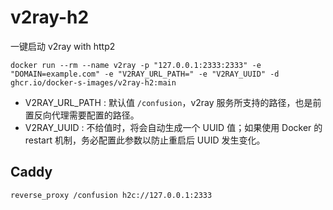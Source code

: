 # v2ray-h2

一键启动 v2ray with http2

```
docker run --rm --name v2ray -p "127.0.0.1:2333:2333" -e "DOMAIN=example.com" -e "V2RAY_URL_PATH=" -e "V2RAY_UUID" -d ghcr.io/docker-s-images/v2ray-h2:main
```

- V2RAY_URL_PATH : 默认值 `/confusion`，v2ray 服务所支持的路径，也是前置反向代理需要配置的路径。
- V2RAY_UUID : 不给值时，将会自动生成一个 UUID 值；如果使用 Docker 的 restart 机制，务必配置此参数以防止重启后 UUID 发生变化。

## Caddy

```
reverse_proxy /confusion h2c://127.0.0.1:2333
```
